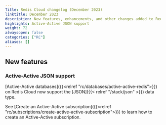 ```yaml
---
Title: Redis Cloud changelog (December 2023)
linktitle: December 2023
description: New features, enhancements, and other changes added to Redis Cloud during December 2023.
highlights: Active-Active JSON support
weight: 72
alwaysopen: false
categories: ["RC"]
aliases: []
---
```


## New features

### Active-Active JSON support

[Active-Active databases]({{<relref "rc/databases/active-active-redis">}}) on Redis Cloud now support the [JSON]({{< relref "/stack/json" >}}) data type. 

See [Create an Active-Active subscription]({{<relref "rc/subscriptions/create-active-active-subscription">}}) to learn how to create an Active-Active subscription.